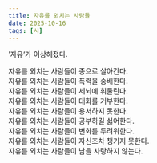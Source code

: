 ```yaml
---
title: 자유를 외치는 사람들
date: 2025-10-16
tags: [시]
---
```


’자유‘가 이상해졌다.

자유를 외치는 사람들이 종으로 살아간다.  
자유를 외치는 사람들이 폭력을 숭배한다.  
자유를 외치는 사람들이 세뇌에 휘둘린다.  
자유를 외치는 사람들이 대화를 거부한다.  
자유를 외치는 사람들이 용서하지 못한다.  
자유를 외치는 사람들이 공부하길 싫어한다.  
자유를 외치는 사람들이 변화를 두려워한다.  
자유를 외치는 사람들이 자신조차 챙기지 못한다.  
자유를 외치는 사람들이 남을 사랑하지 않는다.